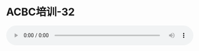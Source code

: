 # ACBC培训-32

<audio style="width: 100%;" preload="false" controls controlslist="nodownload"><source src="//cdn.wechat.edu.pl/audio/mp3/old/12128.mp3" type="audio/mpeg">Your browser does not support the audio element.</audio>


